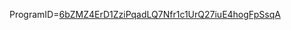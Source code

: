 ProgramID=[6bZMZ4ErD1ZziPqadLQ7Nfr1c1UrQ27iuE4hogFpSsqA](https://explorer.solana.com/address/6bZMZ4ErD1ZziPqadLQ7Nfr1c1UrQ27iuE4hogFpSsqA?cluster=devnet)

